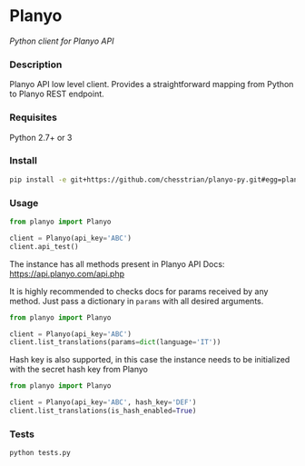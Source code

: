 # Planyo

*Python client for Planyo API*

### Description

Planyo API low level client. Provides a straightforward mapping from Python to Planyo REST endpoint.


### Requisites

Python 2.7+ or 3


### Install

```bash
pip install -e git+https://github.com/chesstrian/planyo-py.git#egg=planyo
```


### Usage

```python
from planyo import Planyo

client = Planyo(api_key='ABC')
client.api_test()
```

The instance has all methods present in Planyo API Docs: https://api.planyo.com/api.php

It is highly recommended to checks docs for params received by any method. Just pass a dictionary in `params` with
all desired arguments.

```python
from planyo import Planyo

client = Planyo(api_key='ABC')
client.list_translations(params=dict(language='IT'))
```

Hash key is also supported, in this case the instance needs to be initialized with the secret hash key from Planyo

```python
from planyo import Planyo

client = Planyo(api_key='ABC', hash_key='DEF')
client.list_translations(is_hash_enabled=True)
```

### Tests

```bash
python tests.py
```